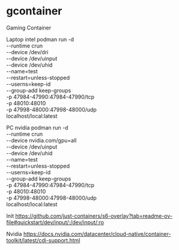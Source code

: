 # gcontainer
Gaming Container

Laptop intel
podman run -d \
  --runtime crun \
  --device /dev/dri \
  --device /dev/uinput \
  --device /dev/uhid \
  --name=test \
  --restart=unless-stopped \
  --userns=keep-id \
  --group-add keep-groups \
  -p 47984-47990:47984-47990/tcp \
  -p 48010:48010 \
  -p 47998-48000:47998-48000/udp \
  localhost/local:latest

PC nvidia
podman run -d \
  --runtime crun \
  --device nvidia.com/gpu=all \
  --device /dev/uinput \
  --device /dev/uhid \
  --name=test \
  --restart=unless-stopped \
  --userns=keep-id \
  --group-add keep-groups \
  -p 47984-47990:47984-47990/tcp \
  -p 48010:48010 \
  -p 47998-48000:47998-48000/udp \
  localhost/local:latest

Init
https://github.com/just-containers/s6-overlay?tab=readme-ov-file#quickstart/dev/input/:/dev/input/:ro

Nvidia
https://docs.nvidia.com/datacenter/cloud-native/container-toolkit/latest/cdi-support.html